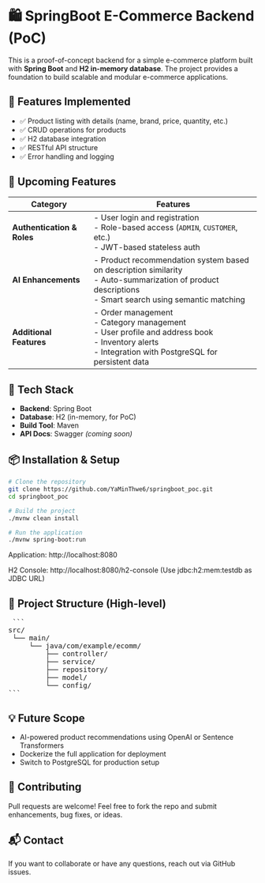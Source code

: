 # 🛍️ SpringBoot E-Commerce Backend (PoC)

This is a proof-of-concept backend for a simple e-commerce platform built with **Spring Boot** and **H2 in-memory database**. The project provides a foundation to build scalable and modular e-commerce applications.

## 🚀 Features Implemented

- ✅ Product listing with details (name, brand, price, quantity, etc.)
- ✅ CRUD operations for products
- ✅ H2 database integration
- ✅ RESTful API structure
- ✅ Error handling and logging


## 🔐 Upcoming Features

| Category              | Features                                                                 |
|-----------------------|--------------------------------------------------------------------------|
| **Authentication & Roles** | - User login and registration<br>- Role-based access (`ADMIN`, `CUSTOMER`, etc.)<br>- JWT-based stateless auth |
| **AI Enhancements**        | - Product recommendation system based on description similarity<br>- Auto-summarization of product descriptions<br>- Smart search using semantic matching |
| **Additional Features**    | - Order management<br>- Category management<br>- User profile and address book<br>- Inventory alerts<br>- Integration with PostgreSQL for persistent data |


## 🧰 Tech Stack

- **Backend**: Spring Boot
- **Database**: H2 (in-memory, for PoC)
- **Build Tool**: Maven
- **API Docs**: Swagger *(coming soon)*


## 📦 Installation & Setup

```bash
# Clone the repository
git clone https://github.com/YaMinThwe6/springboot_poc.git
cd springboot_poc

# Build the project
./mvnw clean install

# Run the application
./mvnw spring-boot:run
```

Application: http://localhost:8080

H2 Console: http://localhost:8080/h2-console
(Use jdbc:h2:mem:testdb as JDBC URL)

## 📁 Project Structure (High-level)
<pre> ``` 
src/
 └── main/
     └── java/com/example/ecomm/
         ├── controller/
         ├── service/
         ├── repository/
         ├── model/
         └── config/
``` </pre>

## 💡 Future Scope
- AI-powered product recommendations using OpenAI or Sentence Transformers
- Dockerize the full application for deployment
- Switch to PostgreSQL for production setup

## 🤝 Contributing
Pull requests are welcome! Feel free to fork the repo and submit enhancements, bug fixes, or ideas.

## 📬 Contact
If you want to collaborate or have any questions, reach out via GitHub issues.

